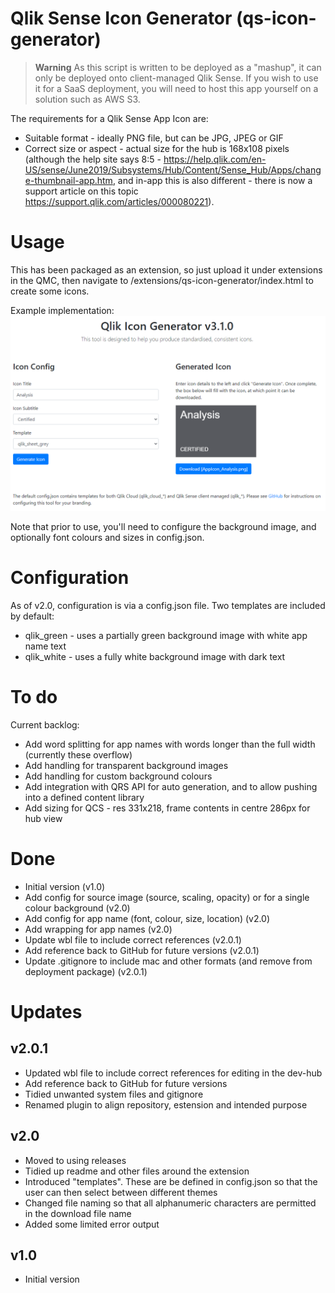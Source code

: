 # Qlik Sense Icon Generator (qs-icon-generator)

> **Warning**
> As this script is written to be deployed as a "mashup", it can only be deployed onto client-managed Qlik Sense. If you wish to use it for a SaaS deployment, you will need to host this app yourself on a solution such as AWS S3.

The requirements for a Qlik Sense App Icon are:
- Suitable format - ideally PNG file, but can be JPG, JPEG or GIF
- Correct size or aspect - actual size for the hub is 168x108 pixels (although the help site says 8:5 - https://help.qlik.com/en-US/sense/June2019/Subsystems/Hub/Content/Sense_Hub/Apps/change-thumbnail-app.htm, and in-app this is also different - there is now a support article on this topic https://support.qlik.com/articles/000080221).

# Usage

This has been packaged as an extension, so just upload it under extensions in the QMC, then navigate to /extensions/qs-icon-generator/index.html to create some icons.

Example implementation:
![Default configuration, with a green logo generated](screenshot.png)

Note that prior to use, you'll need to configure the background image, and optionally font colours and sizes in config.json.

# Configuration

As of v2.0, configuration is via a config.json file. Two templates are included by default:
* qlik_green - uses a partially green background image with white app name text
* qlik_white - uses a fully white background image with dark text

# To do

Current backlog:
* Add word splitting for app names with words longer than the full width (currently these overflow)
* Add handling for transparent background images
* Add handling for custom background colours
* Add integration with QRS API for auto generation, and to allow pushing into a defined content library
* Add sizing for QCS - res 331x218, frame contents in centre 286px for hub view

# Done

* Initial version (v1.0)
* Add config for source image (source, scaling, opacity) or for a single colour background (v2.0)
* Add config for app name (font, colour, size, location) (v2.0)
* Add wrapping for app names (v2.0)
* Update wbl file to include correct references (v2.0.1)
* Add reference back to GitHub for future versions (v2.0.1)
* Update .gitignore to include mac and other formats (and remove from deployment package) (v2.0.1)

# Updates

## v2.0.1

* Updated wbl file to include correct references for editing in the dev-hub
* Add reference back to GitHub for future versions
* Tidied unwanted system files and gitignore
* Renamed plugin to align repository, estension and intended purpose

## v2.0

* Moved to using releases
* Tidied up readme and other files around the extension
* Introduced "templates". These are be defined in config.json so that the user can then select between different themes
* Changed file naming so that all alphanumeric characters are permitted in the download file name
* Added some limited error output

## v1.0

* Initial version
